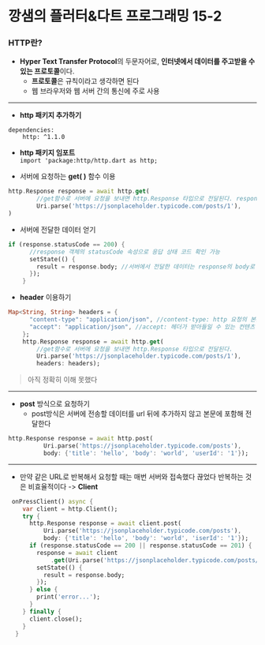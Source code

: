 # 깡샘의 플러터&다트 프로그래밍 15-2

### HTTP란? 
- **Hyper Text Transfer Protocol**의 두문자어로, **인터넷에서 데이터를 주고받을 수 있는 프로토콜**이다.
    - **프로토콜**은 규칙이라고 생각하면 된다
    - 웹 브라우저와 웹 서버 간의 통신에 주로 사용


---

- **http 패키지 추가하기**  
```
dependencies:
    http: ^1.1.0
```
- **http 패키지 임포트**  
`import 'package:http/http.dart as http;`

- 서버에 요청하는 **get( )** 함수 이용
```dart
http.Response response = await http.get(
        //get함수로 서버에 요청을 보내면 http.Response 타입으로 전달된다. response에 저장
        Uri.parse('https://jsonplaceholder.typicode.com/posts/1'),
)
```

- 서버에 전달한 데이터 얻기

```dart
if (response.statusCode == 200) {
      //response 객체의 statusCode 속성으로 응답 상태 코드 확인 가능
      setState(() {
        result = response.body; //서버에서 전달한 데이터는 response의 body로 확인
      });
    }
```

- **header** 이용하기
```dart
Map<String, String> headers = {
      "content-type": "application/json", //content-type: http 요청의 본문(body)이 어떤 타입의 데이터를 포함하는지 알려준다
      "accept": "application/json", //accept: 헤더가 받아들일 수 있는 컨텐츠 타입
    };
    http.Response response = await http.get(
        //get함수로 서버에 요청을 보내면 http.Response 타입으로 전달된다.
        Uri.parse('https://jsonplaceholder.typicode.com/posts/1'),
        headers: headers);
```
> 아직 정확히 이해 못했다


---

- **post** 방식으로 요청하기
    - post방식은 서버에 전송할 데이터를 url 뒤에 추가하지 않고 본문에 포함해 전달한다
```dart
http.Response response = await http.post(
          Uri.parse('https://jsonplaceholder.typicode.com/posts'),
          body: {'title': 'hello', 'body': 'world', 'userId': '1'});
```

---

- 만약 같은 URL로 반복해서 요청할 때는 매번 서버와 접속했다 끊었다 반복하는 것은 비효율적이다 -> **Client**

```dart
 onPressClient() async {
    var client = http.Client();
    try {
      http.Response response = await client.post(
          Uri.parse('https://jsonplaceholder.typicode.com/posts'),
          body: {'title': 'hello', 'body': 'world', 'iserId': '1'});
      if (response.statusCode == 200 || response.statusCode == 201) {
        response = await client
            .get(Uri.parse('https://jsonplaceholder.typicode.com/posts/1'));
        setState(() {
          result = response.body;
        });
      } else {
        print('error...');
      }
    } finally {
      client.close();
    }
  }
```